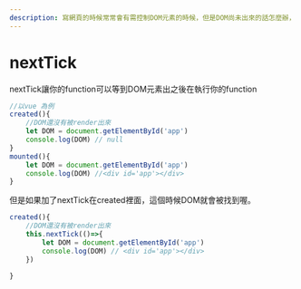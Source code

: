 ```yaml
---
description: 寫網頁的時候常常會有需控制DOM元素的時候，但是DOM尚未出來的話怎麼辦，只好用nextTick等它一下了。
---
```


# nextTick

nextTick讓你的function可以等到DOM元素出之後在執行你的function&#x20;

```javascript
//以vue 為例
created(){
    //DOM還沒有被render出來
    let DOM = document.getElementById('app')
    console.log(DOM) // null
}
mounted(){
    let DOM = document.getElementById('app')
    console.log(DOM) //<div id='app'></div>
}
```

但是如果加了nextTick在created裡面，這個時候DOM就會被找到喔。

```javascript
created(){
    //DOM還沒有被render出來
    this.nextTick(()=>{
        let DOM = document.getElementById('app')
        console.log(DOM) // <div id='app'></div>
    })
    
}
```
